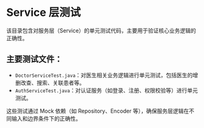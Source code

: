 # Service 层测试

该目录包含对服务层（Service）的单元测试代码，主要用于验证核心业务逻辑的正确性。

## 主要测试文件：

- `DoctorServiceTest.java`：对医生相关业务逻辑进行单元测试，包括医生的增删改查、搜索、关联患者等。
- `AuthServiceTest.java`：对认证服务（如登录、注册、权限校验等）进行单元测试。

这些测试通过 Mock 依赖（如 Repository、Encoder 等），确保服务层逻辑在不同输入和边界条件下的正确性。
